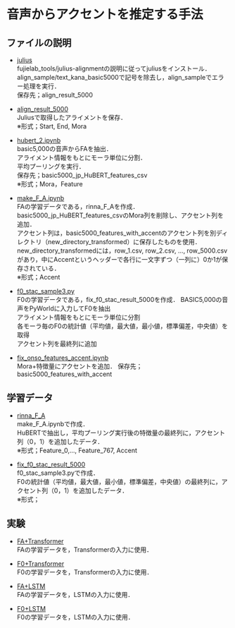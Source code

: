 # 音声からアクセントを推定する手法
## ファイルの説明
* [julius](https://github.com/fujielab/fujielab_tools/tree/main/julius-alignment)<br>
fujielab_tools/julius-alignmentの説明に従ってjuliusをインストール．<br>
align_sample/text_kana_basic5000で記号を除去し，align_sampleでエラー処理を実行．<br>
保存先；align_result_5000<br>

* [align_result_5000](./align_result_5000)<br>
Juliusで取得したアライメントを保存．<br>
※形式；Start, End, Mora

* [hubert_2.ipynb](./hubert_2.ipynb)<br>
basic5,000の音声からFAを抽出．<br>
アライメント情報をもとにモーラ単位に分割．<br>
平均プーリングを実行．<br>
保存先；basic5000_jp_HuBERT_features_csv<br>
※形式；Mora，Feature

* [make_F_A.ipynb](./make_F_A.ipynb)<br>
FAの学習データである，rinna_F_Aを作成．<br>
basic5000_jp_HuBERT_features_csvのMora列を削除し、アクセント列を追加．<br>
アクセント列は，basic5000_features_with_accentのアクセント列を別ディレクトリ（new_directory_transformed）に保存したものを使用．<br>
new_directory_transformedには，row_1.csv, row_2.csv, ..., row_5000.csvがあり，中にAccentというヘッダーで各行に一文字ずつ（一列に）0か1が保存されている．<br>
※形式；Accent

* [f0_stac_sample3.py](./f0_stac_sample3.py)<br>
F0の学習データである，fix_f0_stac_result_5000を作成．
BASIC5,000の音声をPyWorldに入力してF0を抽出<br>
アライメント情報をもとにモーラ単位に分割<br>
各モーラ毎のF0の統計値（平均値，最大値，最小値，標準偏差，中央値）を取得<br>
アクセント列を最終列に追加<br>

* [fix_onso_features_accent.ipynb](./fix_onso_features_accent.ipynb)<br>
Mora+特徴量にアクセントを追加．
保存先；basic5000_features_with_accent<br>

## 学習データ
* [rinna_F_A](./rinna_F_A)<br>
make_F_A.ipynbで作成．<br>
HuBERTで抽出し，平均プーリング実行後の特徴量の最終列に，アクセント列（0，1）を追加したデータ．<br>
※形式；Feature_0,..., Feature_767, Accent

* [fix_f0_stac_result_5000](./fix_f0_stac_result_5000)<br>
f0_stac_sample3.pyで作成．<br>
F0の統計値（平均値，最大値，最小値，標準偏差，中央値）の最終列に，アクセント列（0，1）を追加したデータ．<br>
※形式；


## 実験
* [FA+Transformer](./re5_TransF_FA.ipynb)<br>
FAの学習データを，Transformerの入力に使用．<br>

* [F0+Transformer](./re5_TransF_F0.ipynb)<br>
F0の学習データを，Transformerの入力に使用．<br>

* [FA+LSTM](./re5_LSTM_FA.ipynb)<br>
FAの学習データを，LSTMの入力に使用．<br>

* [F0+LSTM](./re5_LSTM_F0.ipynb)<br>
F0の学習データを，LSTMの入力に使用．<br>
